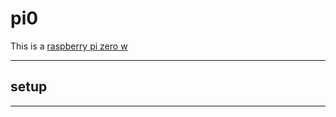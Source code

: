 # pi0

This is a [raspberry pi zero w](./reference/raspberry-pi-zero-w.md)

---

## setup










---
